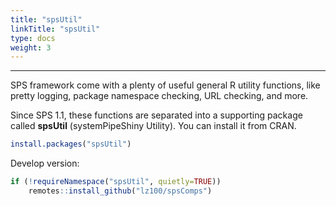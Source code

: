 ```yaml
---
title: "spsUtil"
linkTitle: "spsUtil"
type: docs
weight: 3
---
```

*****

SPS framework come with a plenty of useful general R utility functions, like 
pretty logging, package namespace checking, URL checking, and more.

Since SPS 1.1, these functions are separated into a supporting package called 
**spsUtil** (systemPipeShiny Utility). You can install it from CRAN.


```r
install.packages("spsUtil")
```
Develop version:
```r
if (!requireNamespace("spsUtil", quietly=TRUE))
    remotes::install_github("lz100/spsComps")
```

